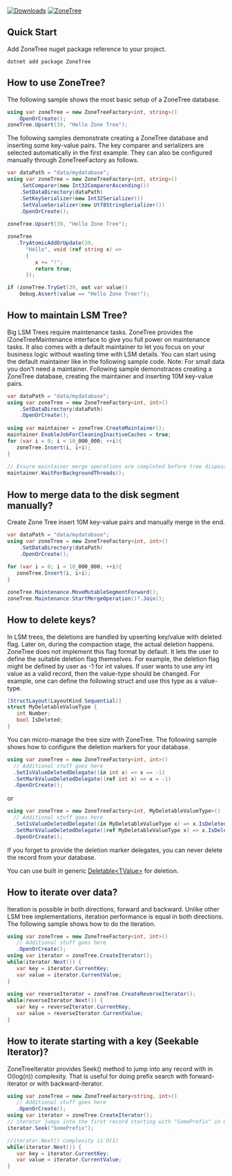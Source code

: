 [![Downloads](https://img.shields.io/nuget/dt/ZoneTree?style=for-the-badge&labelColor=319e12&color=55c212)](https://www.nuget.org/packages/ZoneTree/) [![ZoneTree](https://img.shields.io/github/stars/koculu/ZoneTree?style=for-the-badge&logo=github&label=github&color=f1c400&labelColor=454545&logoColor=ffffff)](https://github.com/koculu/ZoneTree)

## Quick Start
Add ZoneTree nuget package reference to your project.
```shell
dotnet add package ZoneTree 
```

## How to use ZoneTree?
The following sample shows the most basic setup of a ZoneTree database.

```C#
using var zoneTree = new ZoneTreeFactory<int, string>()
   .OpenOrCreate();
zoneTree.Upsert(39, "Hello Zone Tree");
```

The following samples demonstrate creating a ZoneTree database and inserting some key-value pairs.
The key comparer and serializers are selected automatically in the first example.
They can also be configured manually through ZoneTreeFactory as follows.

```C#
var dataPath = "data/mydatabase";
using var zoneTree = new ZoneTreeFactory<int, string>()
    .SetComparer(new Int32ComparerAscending())
    .SetDataDirectory(dataPath)
    .SetKeySerializer(new Int32Serializer())
    .SetValueSerializer(new Utf8StringSerializer())
    .OpenOrCreate();
    
zoneTree.Upsert(39, "Hello Zone Tree");

zoneTree
   .TryAtomicAddOrUpdate(39, 
      "Hello", void (ref string x) => 
      {
         x += "!";
         return true;
      });

if (zoneTree.TryGet(39, out var value))
    Debug.Assert(value == "Hello Zone Tree!");
```

## How to maintain LSM Tree?
Big LSM Trees require maintenance tasks. ZoneTree provides the IZoneTreeMaintenance interface to give you full power on maintenance tasks.
It also comes with a default maintainer to let you focus on your business logic without wasting time with LSM details.
You can start using the default maintainer like in the following sample code.
Note: For small data you don't need a maintainer.
Following sample demonstraces creating a ZoneTree database, creating the maintainer and inserting 10M key-value pairs.
```C#
var dataPath = "data/mydatabase";
using var zoneTree = new ZoneTreeFactory<int, int>()
    .SetDataDirectory(dataPath)
    .OpenOrCreate();
    
using var maintainer = zoneTree.CreateMaintainer();
maintainer.EnableJobForCleaningInactiveCaches = true;
for (var i = 0; i < 10_000_000; ++i){
   zoneTree.Insert(i, i+i);
}
 
// Ensure maintainer merge operations are completed before tree disposal.
maintainer.WaitForBackgroundThreads();
```

## How to merge data to the disk segment manually?
Create Zone Tree insert 10M key-value pairs and manually merge in the end.
```C#
var dataPath = "data/mydatabase";
using var zoneTree = new ZoneTreeFactory<int, int>()
    .SetDataDirectory(dataPath)
    .OpenOrCreate();
    
for (var i = 0; i < 10_000_000; ++i){
   zoneTree.Insert(i, i+i);
}

zoneTree.Maintenance.MoveMutableSegmentForward();
zoneTree.Maintenance.StartMergeOperation()?.Join();
```

## How to delete keys?
In LSM trees, the deletions are handled by upserting key/value with deleted flag.
Later on, during the compaction stage, the actual deletion happens.
ZoneTree does not implement this flag format by default. It lets the user to define the suitable deletion flag themselves.
For example, the deletion flag might be defined by user as -1 for int values.
If user wants to use any int value as a valid record, then the value-type should be changed.
For example, one can define the following struct and use this type as a value-type.
```c#
[StructLayout(LayoutKind.Sequential)]
struct MyDeletableValueType {
   int Number; 
   bool IsDeleted; 
}
```
You can micro-manage the tree size with ZoneTree.
The following sample shows how to configure the deletion markers for your database.
```c#
using var zoneTree = new ZoneTreeFactory<int, int>()
  // Additional stuff goes here
  .SetIsValueDeletedDelegate((in int x) => x == -1)
  .SetMarkValueDeletedDelegate((ref int x) => x = -1)
  .OpenOrCreate();  
```
or
```c#
using var zoneTree = new ZoneTreeFactory<int, MyDeletableValueType>()
  // Additional stuff goes here
  .SetIsValueDeletedDelegate((in MyDeletableValueType x) => x.IsDeleted)
  .SetMarkValueDeletedDelegate((ref MyDeletableValueType x) => x.IsDeleted = true)
  .OpenOrCreate();  
```
If you forget to provide the deletion marker delegates, you can never delete the record from your database.

You can use built in generic [Deletable&lt;TValue&gt;](/docs/ZoneTree/api/Tenray.ZoneTree.PresetTypes.Deletable-1.html) for deletion.

## How to iterate over data?

Iteration is possible in both directions, forward and backward.
Unlike other LSM tree implementations, iteration performance is equal in both directions.
The following sample shows how to do the iteration.
```c#
using var zoneTree = new ZoneTreeFactory<int, int>()
   // Additional stuff goes here
   .OpenOrCreate();
using var iterator = zoneTree.CreateIterator();
while(iterator.Next()) {
   var key = iterator.CurrentKey;
   var value = iterator.CurrentValue;
} 
 
using var reverseIterator = zoneTree.CreateReverseIterator();
while(reverseIterator.Next()) {
   var key = reverseIterator.CurrentKey;
   var value = reverseIterator.CurrentValue;
}
```

## How to iterate starting with a key (Seekable Iterator)?

ZoneTreeIterator provides Seek() method to jump into any record with in O(log(n)) complexity.
That is useful for doing prefix search with forward-iterator or with backward-iterator.
```c#
using var zoneTree = new ZoneTreeFactory<string, int>()
   // Additional stuff goes here
   .OpenOrCreate();
using var iterator = zoneTree.CreateIterator();
// iterator jumps into the first record starting with "SomePrefix" in O(log(n)) complexity. 
iterator.Seek("SomePrefix");

//iterator.Next() complexity is O(1)
while(iterator.Next()) {
   var key = iterator.CurrentKey;
   var value = iterator.CurrentValue;
} 
```